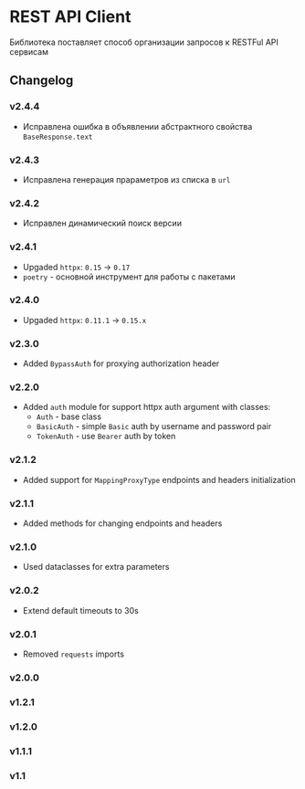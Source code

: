 # REST API Client

Библиотека поставляет способ организации запросов к RESTFul API сервисам

## Changelog

### v2.4.4

* Исправлена ошибка в объявлении абстрактного свойства `BaseResponse.text`

### v2.4.3

* Исправлена генерация прараметров из списка в `url`

### v2.4.2

* Исправлен динамический поиск версии

### v2.4.1

* Upgaded `httpx`: `0.15` -> `0.17`
* `poetry` - основной инструмент для работы с пакетами

### v2.4.0

* Upgaded `httpx`: `0.11.1` -> `0.15.x`

### v2.3.0

* Added `BypassAuth` for proxying authorization header

### v2.2.0

* Added `auth` module for support httpx auth argument with classes:
  * `Auth` - base class
  * `BasicAuth` - simple `Basic` auth by username and password pair
  * `TokenAuth` - use `Bearer` auth by token

### v2.1.2

* Added support for `MappingProxyType` endpoints and headers initialization

### v2.1.1

* Added methods for changing endpoints and headers

### v2.1.0

* Used dataclasses for extra parameters

### v2.0.2

* Extend default timeouts to 30s

### v2.0.1

* Removed `requests` imports

### v2.0.0

### v1.2.1

### v1.2.0

### v1.1.1

### v1.1
